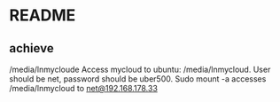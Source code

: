 # README
## achieve
/media/lnmycloude
Access mycloud to ubuntu: /media/lnmycloud. User should be net, password should be uber500. Sudo mount -a accesses /media/lnmycloud to net@192.168.178.33
